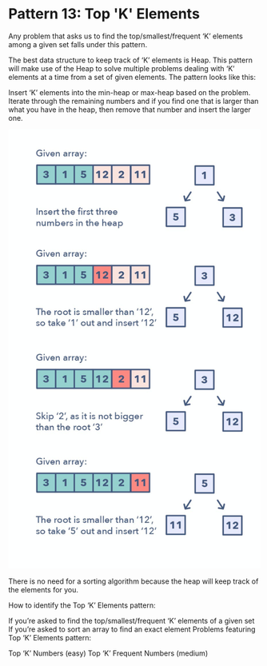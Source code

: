# Pattern 13: Top 'K' Elements

Any problem that asks us to find the top/smallest/frequent ‘K’ elements among a given set falls under this pattern.

The best data structure to keep track of ‘K’ elements is Heap. This pattern will make use of the Heap to solve multiple problems dealing with ‘K’ elements at a time from a set of given elements. The pattern looks like this:

Insert ‘K’ elements into the min-heap or max-heap based on the problem.
Iterate through the remaining numbers and if you find one that is larger than what you have in the heap, then remove that number and insert the larger one.


![](TopKElements.jpg)


There is no need for a sorting algorithm because the heap will keep track of the elements for you.

How to identify the Top ‘K’ Elements pattern:

If you’re asked to find the top/smallest/frequent ‘K’ elements of a given set
If you’re asked to sort an array to find an exact element
Problems featuring Top ‘K’ Elements pattern:

Top ‘K’ Numbers (easy)
Top ‘K’ Frequent Numbers (medium)